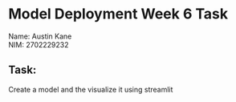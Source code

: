 # Model Deployment Week 6 Task

Name: Austin Kane\
NIM: 2702229232

## Task:

Create a model and the visualize it using streamlit
